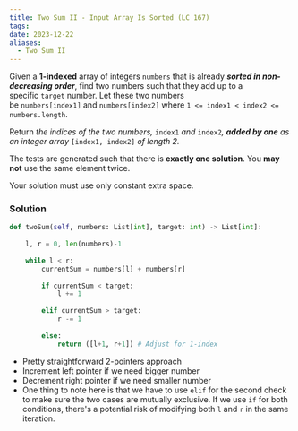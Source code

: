 ```yaml
---
title: Two Sum II - Input Array Is Sorted (LC 167)
tags: 
date: 2023-12-22
aliases:
  - Two Sum II
---
```

Given a **1-indexed** array of integers `numbers` that is already **_sorted in non-decreasing order_**, find two numbers such that they add up to a specific `target` number. Let these two numbers be `numbers[index1]` and `numbers[index2]` where `1 <= index1 < index2 <= numbers.length`.

Return _the indices of the two numbers,_ `index1` _and_ `index2`_, **added by one** as an integer array_ `[index1, index2]` _of length 2._

The tests are generated such that there is **exactly one solution**. You **may not** use the same element twice.

Your solution must use only constant extra space.

### Solution

```python
def twoSum(self, numbers: List[int], target: int) -> List[int]:
	
	l, r = 0, len(numbers)-1
	
	while l < r:
		currentSum = numbers[l] + numbers[r]
		
		if currentSum < target:
			l += 1
			
		elif currentSum > target:
			r -= 1
		
		else:
			return ([l+1, r+1]) # Adjust for 1-index
```

- Pretty straightforward 2-pointers approach
- Increment left pointer if we need bigger number
- Decrement right pointer if we need smaller number
- One thing to note here is that we have to use `elif` for the second check to make sure the two cases are mutually exclusive. If we use `if` for both conditions, there's a potential risk of modifying both `l` and `r` in the same iteration.